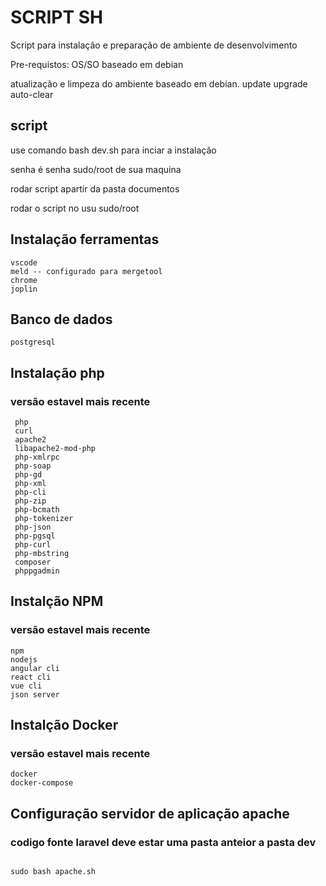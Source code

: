 # SCRIPT SH
Script para instalação e preparação de ambiente de desenvolvimento

Pre-requistos:
OS/SO baseado em debian 

 atualização e limpeza do ambiente baseado em debian. update  upgrade auto-clear

##  script
 use comando bash dev.sh para inciar a instalação

 senha é senha sudo/root de sua maquina 
 
 rodar script apartir da pasta documentos
 
 rodar o script no usu sudo/root

## Instalação ferramentas 
```
vscode 
meld -- configurado para mergetool
chrome
joplin
```
## Banco de dados
```
postgresql
```

## Instalação php
### versão estavel mais recente
```
 php
 curl
 apache2
 libapache2-mod-php
 php-xmlrpc
 php-soap
 php-gd
 php-xml
 php-cli
 php-zip
 php-bcmath
 php-tokenizer
 php-json
 php-pgsql
 php-curl
 php-mbstring
 composer
 phppgadmin
```
## Instalção NPM 
### versão estavel mais recente
```
npm
nodejs
angular cli
react cli
vue cli
json server
```
## Instalção Docker 
### versão estavel mais recente
```
docker
docker-compose
```
## Configuração servidor de aplicação apache
### codigo fonte laravel deve estar uma pasta anteior a pasta dev


```

sudo bash apache.sh

```